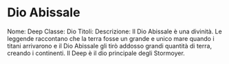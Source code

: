# Dio Abissale
Nome: Deep
Classe: Dio
Titoli: 
Descrizione: Il Dio Abissale è una divinità. Le leggende raccontano che la terra fosse un grande e unico mare quando i titani arrivarono e il Dio Abissale gli tirò addosso grandi quantità di terra, creando i continenti. Il Deep è il dio principale degli Stormoyer.